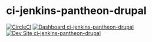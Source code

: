 # ci-jenkins-pantheon-drupal

[![CircleCI](https://circleci.com/gh/jgreidy/ci-jenkins-pantheon-drupal.svg?style=shield)](https://circleci.com/gh/jgreidy/ci-jenkins-pantheon-drupal)
[![Dashboard ci-jenkins-pantheon-drupal](https://img.shields.io/badge/dashboard-ci_jenkins_pantheon_drupal-yellow.svg)](https://dashboard.pantheon.io/sites/7cbdbddb-fa58-489e-b187-ab64255d5330#dev/code)
[![Dev Site ci-jenkins-pantheon-drupal](https://img.shields.io/badge/site-ci_jenkins_pantheon_drupal-blue.svg)](http://dev-ci-jenkins-pantheon-drupal.pantheonsite.io/)